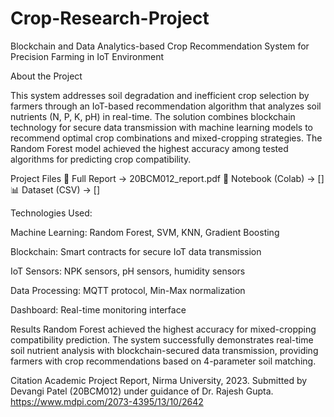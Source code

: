 # Crop-Research-Project
Blockchain and Data Analytics-based Crop Recommendation System for Precision Farming in IoT Environment

About the Project

This system addresses soil degradation and inefficient crop selection by farmers through an IoT-based recommendation algorithm that analyzes soil nutrients (N, P, K, pH) in real-time. The solution combines blockchain technology for secure data transmission with machine learning models to recommend optimal crop combinations and mixed-cropping strategies. The Random Forest model achieved the highest accuracy among tested algorithms for predicting crop compatibility.

Project Files
📄 Full Report → 20BCM012_report.pdf
📓 Notebook (Colab) → []
📊 Dataset (CSV) → []

Technologies Used:

Machine Learning: Random Forest, SVM, KNN, Gradient Boosting

Blockchain: Smart contracts for secure IoT data transmission

IoT Sensors: NPK sensors, pH sensors, humidity sensors

Data Processing: MQTT protocol, Min-Max normalization

Dashboard: Real-time monitoring interface

Results
Random Forest achieved the highest accuracy for mixed-cropping compatibility prediction. The system successfully demonstrates real-time soil nutrient analysis with blockchain-secured data transmission, providing farmers with crop recommendations based on 4-parameter soil matching.

Citation
Academic Project Report, Nirma University, 2023. Submitted by Devangi Patel (20BCM012) under guidance of Dr. Rajesh Gupta.
https://www.mdpi.com/2073-4395/13/10/2642
